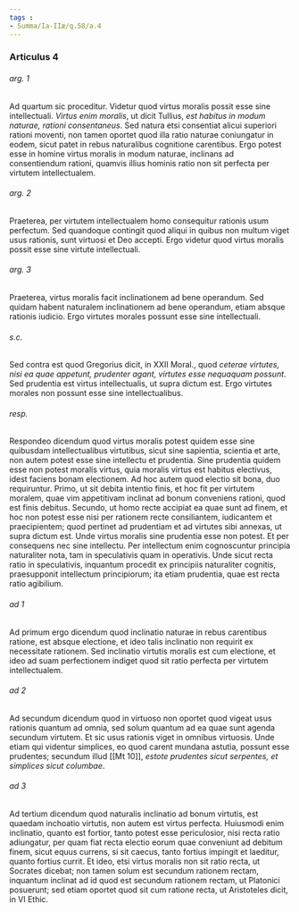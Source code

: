 ```yaml
---
tags : 
- Summa/Ia-IIæ/q.58/a.4
---
```


### Articulus 4

###### arg. 1
Ad quartum sic proceditur. Videtur quod virtus moralis possit esse sine intellectuali. *Virtus enim moralis*, ut dicit Tullius, *est habitus in modum naturae, rationi consentaneus*. Sed natura etsi consentiat alicui superiori rationi moventi, non tamen oportet quod illa ratio naturae coniungatur in eodem, sicut patet in rebus naturalibus cognitione carentibus. Ergo potest esse in homine virtus moralis in modum naturae, inclinans ad consentiendum rationi, quamvis illius hominis ratio non sit perfecta per virtutem intellectualem.

###### arg. 2
Praeterea, per virtutem intellectualem homo consequitur rationis usum perfectum. Sed quandoque contingit quod aliqui in quibus non multum viget usus rationis, sunt virtuosi et Deo accepti. Ergo videtur quod virtus moralis possit esse sine virtute intellectuali.

###### arg. 3
Praeterea, virtus moralis facit inclinationem ad bene operandum. Sed quidam habent naturalem inclinationem ad bene operandum, etiam absque rationis iudicio. Ergo virtutes morales possunt esse sine intellectuali.

###### s.c.
Sed contra est quod Gregorius dicit, in XXII Moral., quod *ceterae virtutes, nisi ea quae appetunt, prudenter agant, virtutes esse nequaquam possunt*. Sed prudentia est virtus intellectualis, ut supra dictum est. Ergo virtutes morales non possunt esse sine intellectualibus.

###### resp.
Respondeo dicendum quod virtus moralis potest quidem esse sine quibusdam intellectualibus virtutibus, sicut sine sapientia, scientia et arte, non autem potest esse sine intellectu et prudentia. Sine prudentia quidem esse non potest moralis virtus, quia moralis virtus est habitus electivus, idest faciens bonam electionem. Ad hoc autem quod electio sit bona, duo requiruntur. Primo, ut sit debita intentio finis, et hoc fit per virtutem moralem, quae vim appetitivam inclinat ad bonum conveniens rationi, quod est finis debitus. Secundo, ut homo recte accipiat ea quae sunt ad finem, et hoc non potest esse nisi per rationem recte consiliantem, iudicantem et praecipientem; quod pertinet ad prudentiam et ad virtutes sibi annexas, ut supra dictum est. Unde virtus moralis sine prudentia esse non potest. Et per consequens nec sine intellectu. Per intellectum enim cognoscuntur principia naturaliter nota, tam in speculativis quam in operativis. Unde sicut recta ratio in speculativis, inquantum procedit ex principiis naturaliter cognitis, praesupponit intellectum principiorum; ita etiam prudentia, quae est recta ratio agibilium.

###### ad 1
Ad primum ergo dicendum quod inclinatio naturae in rebus carentibus ratione, est absque electione, et ideo talis inclinatio non requirit ex necessitate rationem. Sed inclinatio virtutis moralis est cum electione, et ideo ad suam perfectionem indiget quod sit ratio perfecta per virtutem intellectualem.

###### ad 2
Ad secundum dicendum quod in virtuoso non oportet quod vigeat usus rationis quantum ad omnia, sed solum quantum ad ea quae sunt agenda secundum virtutem. Et sic usus rationis viget in omnibus virtuosis. Unde etiam qui videntur simplices, eo quod carent mundana astutia, possunt esse prudentes; secundum illud [[Mt 10]], *estote prudentes sicut serpentes, et simplices sicut columbae*.

###### ad 3
Ad tertium dicendum quod naturalis inclinatio ad bonum virtutis, est quaedam inchoatio virtutis, non autem est virtus perfecta. Huiusmodi enim inclinatio, quanto est fortior, tanto potest esse periculosior, nisi recta ratio adiungatur, per quam fiat recta electio eorum quae conveniunt ad debitum finem, sicut equus currens, si sit caecus, tanto fortius impingit et laeditur, quanto fortius currit. Et ideo, etsi virtus moralis non sit ratio recta, ut Socrates dicebat; non tamen solum est secundum rationem rectam, inquantum inclinat ad id quod est secundum rationem rectam, ut Platonici posuerunt; sed etiam oportet quod sit cum ratione recta, ut Aristoteles dicit, in VI Ethic.

